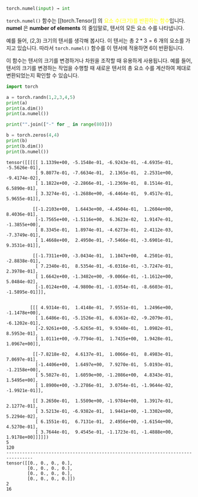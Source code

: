 
```python
torch.numel(input) → int
```

`torch.numel()` 함수는 [[torch.Tensor]] 의 <font color="#ffff00">요소 수(크기)를 반환하는 함수</font>입니다. **numel** 은 **number of elements** 의 줄임말로, 텐서의 모든 요소 수를 나타냅니다.

예를 들어, (2,3) 크기의 텐서를 생각해 봅시다. 이 텐서는 총 $2 * 3 = 6$ 개의 요소를 가지고 있습니다. 따라서 `torch.numel()` 함수를 이 텐서에 적용하면 6이 반환됩니다.

이 함수는 텐서의 크기를 변경하거나 차원을 조작할 때 유용하게 사용됩니다. 예를 들어, 텐서의 크기를 변경하는 작업을 수행할 때 새로운 텐서의 총 요소 수를 계산하여 제대로 변환되었는지 확인할 수 있습니다.

```python
import torch

a = torch.randn(1,2,3,4,5)
print(a)
print(a.dim())
print(a.numel())

print("".join(["-" for _ in range(80)]))

b = torch.zeros(4,4)
print(b)
print(b.dim())
print(b.numel())
```

```
tensor([[[[[ 1.1339e+00, -5.1548e-01, -6.9243e-01, -4.6935e-01, -5.5626e-01],
           [ 9.8077e-01, -7.6634e-01,  2.1365e-01,  2.2531e+00, -9.4174e-02],
           [ 1.1822e+00, -2.2866e-01, -1.2369e-01,  8.1514e-01,  6.5890e-01],
           [ 3.3274e-01, -1.2688e+00, -6.4464e-01,  9.4517e-01,  5.9655e-01]],

          [[-1.2103e+00,  1.6443e+00, -4.4504e-01,  1.2604e+00,  8.4036e-01],
           [-1.7565e+00, -1.5116e+00,  6.3623e-02,  1.9147e-01, -1.3855e+00],
           [ 8.3345e-01,  1.8974e-01, -4.6273e-01,  2.4112e-03, -7.3749e-01],
           [ 1.4668e+00,  2.4950e-01, -7.5466e-01, -3.6901e-01,  9.3531e-01]],

          [[-1.7311e+00, -3.0434e-01,  1.1047e+00,  4.2501e-01, -2.8838e-01],
           [ 7.2340e-01,  8.5354e-01, -6.0316e-01, -3.7247e-01,  2.3978e-01],
           [ 1.6642e+00, -1.3482e+00, -9.0066e-01, -1.1612e+00,  5.0484e-02],
           [-1.0124e+00, -4.9800e-01, -1.0354e-01, -8.6603e-01, -1.5895e-01]]],


         [[[ 4.9314e-01,  1.4148e-01,  7.9551e-01,  1.2496e+00, -1.1478e+00],
           [ 1.6486e-01, -5.1526e-01,  6.0361e-02, -9.2079e-01, -6.1202e-01],
           [-2.9261e+00, -5.6265e-01,  9.9340e-01,  1.0982e-01,  8.5953e-01],
           [ 1.0111e+00, -9.7794e-01,  1.7435e+00,  1.9428e-01,  1.0967e+00]],

          [[-7.8218e-02,  4.6137e-01,  1.0066e-01,  8.4983e-01,  7.0697e-01],
           [-1.4406e+00,  1.6497e+00,  7.9270e-01,  5.0193e-01, -1.2158e+00],
           [ 5.5027e-01,  1.6059e+00, -1.2086e+00,  4.8343e-01,  1.5495e+00],
           [ 1.8900e+00, -3.2786e-01,  3.0754e-01, -1.9644e-02, -1.9921e-01]],

          [[ 3.2650e-01,  1.5509e+00, -1.9784e+00,  1.3917e-01,  2.1277e-01],
           [ 3.5213e-01, -6.9382e-01,  1.9441e+00, -1.3302e+00,  5.2294e-02],
           [ 6.1551e-01,  6.7131e-01,  2.4956e+00, -1.6154e+00,  4.5270e-01],
           [ 3.7644e-01,  9.4545e-01, -1.1723e-01, -1.4888e+00,  1.9178e+00]]]]])
5
120
--------------------------------------------------------------------------------
tensor([[0., 0., 0., 0.],
        [0., 0., 0., 0.],
        [0., 0., 0., 0.],
        [0., 0., 0., 0.]])
2
16
```

